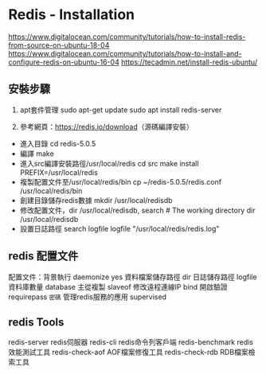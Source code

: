 # Redis - Installation

<https://www.digitalocean.com/community/tutorials/how-to-install-redis-from-source-on-ubuntu-18-04>
<https://www.digitalocean.com/community/tutorials/how-to-install-and-configure-redis-on-ubuntu-16-04>
<https://tecadmin.net/install-redis-ubuntu/>

## 安裝步驟

1. apt套件管理
sudo apt-get update
sudo apt install redis-server

2. 參考網頁：<https://redis.io/download>（源碼編譯安裝）

- 進入目錄
cd redis-5.0.5
- 編譯
make
- 進入src編譯安裝路徑/usr/local/redis
cd src
make install PREFIX=/usr/local/redis
- 複製配置文件至/usr/local/redis/bin
cp ~/redis-5.0.5/redis.conf /usr/local/redis/bin
- 創建目錄儲存redis數據
mkdir /usr/local/redisdb
- 修改配置文件，dir /usr/local/redisdb, search # The working directory
dir /usr/local/redisdb
- 設置日誌路徑 search logfile
logfile "/usr/local/redis/redis.log"

## redis 配置文件

配置文件：背景執行
daemonize yes
資料檔案儲存路徑
dir
日誌儲存路徑
logfile
資料庫數量
database
主從複製
slaveof
修改遠程連線IP
bind
開啟驗證
requirepass `密碼`
管理redis服務的應用
supervised

## redis Tools

redis-server redis伺服器
redis-cli redis命令列客戶端
redis-benchmark redis效能測試工具
redis-check-aof AOF檔案修復工具
redis-check-rdb RDB檔案檢索工具
